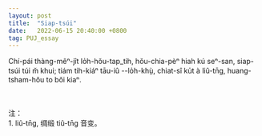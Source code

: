 ```yaml
---
layout: post
title:  "Siap-tsúi"
date:   2022-06-15 20:40:00 +0800
tag: PUJ_essay
---
```


<section class="PUJ">

Chí-pái thàng-mêⁿ-jît lo̍h-hŏu-tap_tih, hŏu-chia-pèⁿ hiah kú seⁿ-san, siap-tsúi túi m̆ khui; tiám tih-kiáⁿ tāu-iû --lo̍h-khṳ̀, chiat-sî ku̍t à liû-tn̄g, huang-tsham-hŏu to bŏi kiaⁿ.

<br>
<br>
注：<br>
1. liû-tn̄g, 
<ruby style="ruby-position:over">
	<rbc>
		<rb class="markup_main">绸缎</rb>
		<rp>(</rp><rt class="markup_over">tiû-tn̄g</rt><rp>)</rp>
		</rbc>
</ruby> 音变。

</section>